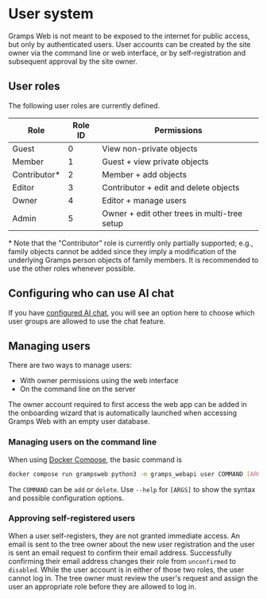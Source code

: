 # User system

Gramps Web is not meant to be exposed to the internet for public access, but only by authenticated users. User accounts can be created by the site owner via the command line or web interface, or by self-registration and subsequent approval by the site owner.

## User roles

The following user roles are currently defined.

Role | Role ID | Permissions
-----|---------|------------
Guest | 0 | View non-private objects
Member | 1 | Guest + view private objects
Contributor* | 2 | Member + add objects
Editor | 3 | Contributor + edit and delete objects
Owner | 4 | Editor + manage users
Admin | 5 | Owner + edit other trees in multi-tree setup

\* Note that the "Contributor" role is currently only partially supported; e.g., family objects cannot be added since they imply a modification of the underlying Gramps person objects of family members. It is recommended to use the other roles whenever possible.

## Configuring who can use AI chat

If you have [configured AI chat](chat.md), you will see an option here to choose which user groups are allowed to use the chat feature.

## Managing users

There are two ways to manage users:

- With owner permissions using the web interface
- On the command line on the server

The owner account required to first access the web app can be added in the onboarding wizard that is automatically launched when accessing Gramps Web with an empty user database.

### Managing users on the command line

When using [Docker Compose](install_setup/deployment.md), the basic command is

```bash
docker compose run grampsweb python3 -m gramps_webapi user COMMAND [ARGS]
```

The `COMMAND` can be `add` or `delete`. Use `--help` for `[ARGS]` to show the syntax and possible configuration options.

### Approving self-registered users

When a user self-registers, they are not granted immediate access. An email is sent to the tree owner about the new user registration and the user is sent an email request to confirm their email address. Successfully confirming their email address changes their role from `unconfirmed` to `disabled`. While the user account is in either of those two roles, the user cannot log in. The tree owner must review the user's request and assign the user an appropriate role before they are allowed to log in.
